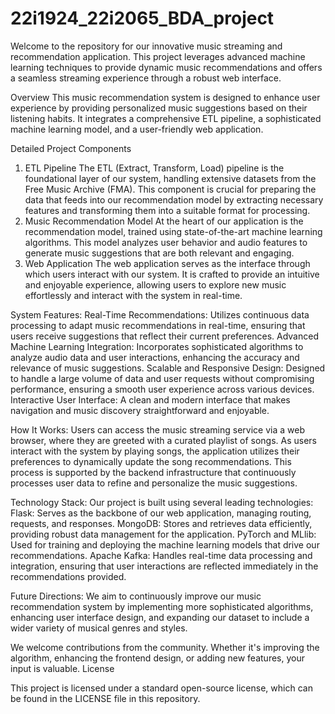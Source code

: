 # 22i1924_22i2065_BDA_project
Welcome to the repository for our innovative music streaming and recommendation application. This project leverages advanced machine learning techniques to provide dynamic music recommendations and offers a seamless streaming experience through a robust web interface.

Overview
This music recommendation system is designed to enhance user experience by providing personalized music suggestions based on their listening habits. It integrates a comprehensive ETL pipeline, a sophisticated machine learning model, and a user-friendly web application.

Detailed Project Components
1. ETL Pipeline
The ETL (Extract, Transform, Load) pipeline is the foundational layer of our system, handling extensive datasets from the Free Music Archive (FMA). This component is crucial for preparing the data that feeds into our recommendation model by extracting necessary features and transforming them into a suitable format for processing.
2. Music Recommendation Model
At the heart of our application is the recommendation model, trained using state-of-the-art machine learning algorithms. This model analyzes user behavior and audio features to generate music suggestions that are both relevant and engaging.
3. Web Application
The web application serves as the interface through which users interact with our system. It is crafted to provide an intuitive and enjoyable experience, allowing users to explore new music effortlessly and interact with the system in real-time.

System Features:
Real-Time Recommendations: Utilizes continuous data processing to adapt music recommendations in real-time, ensuring that users receive suggestions that reflect their current preferences.
Advanced Machine Learning Integration: Incorporates sophisticated algorithms to analyze audio data and user interactions, enhancing the accuracy and relevance of music suggestions.
Scalable and Responsive Design: Designed to handle a large volume of data and user requests without compromising performance, ensuring a smooth user experience across various devices.
Interactive User Interface: A clean and modern interface that makes navigation and music discovery straightforward and enjoyable.

How It Works:
Users can access the music streaming service via a web browser, where they are greeted with a curated playlist of songs. As users interact with the system by playing songs, the application utilizes their preferences to dynamically update the song recommendations. This process is supported by the backend infrastructure that continuously processes user data to refine and personalize the music suggestions.

Technology Stack:
Our project is built using several leading technologies:
Flask: Serves as the backbone of our web application, managing routing, requests, and responses.
MongoDB: Stores and retrieves data efficiently, providing robust data management for the application.
PyTorch and MLlib: Used for training and deploying the machine learning models that drive our recommendations.
Apache Kafka: Handles real-time data processing and integration, ensuring that user interactions are reflected immediately in the recommendations provided.

Future Directions:
We aim to continuously improve our music recommendation system by implementing more sophisticated algorithms, enhancing user interface design, and expanding our dataset to include a wider variety of musical genres and styles.

We welcome contributions from the community. Whether it's improving the algorithm, enhancing the frontend design, or adding new features, your input is valuable.
License

This project is licensed under a standard open-source license, which can be found in the LICENSE file in this repository.

